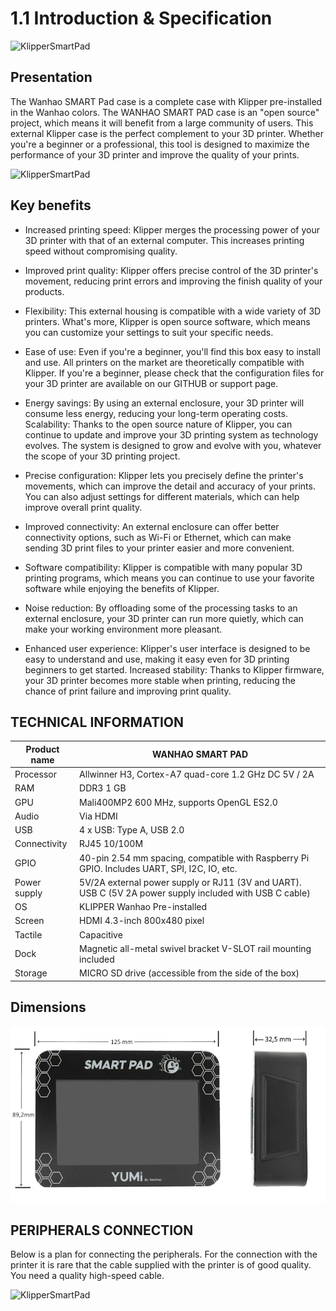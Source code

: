 # 1.1 Introduction & Specification

![KlipperSmartPad](/img/KlipperSmartPad/W3-DSMARTPAD-1.png)

## Presentation

The Wanhao SMART Pad case is a complete case with Klipper pre-installed in the Wanhao colors. The WANHAO SMART PAD case is an "open source" project, which means it will benefit from a large community of users. This external Klipper case is the perfect complement to your 3D printer. Whether you're a beginner or a professional, this tool is designed to maximize the performance of your 3D printer and improve the quality of your prints.

![KlipperSmartPad](/img/KlipperSmartPad/SmartpadConnections2.png)

## Key benefits

- Increased printing speed: Klipper merges the processing power of your 3D printer with that of an external computer. This increases printing speed without compromising quality.

- Improved print quality: Klipper offers precise control of the 3D printer's movement, reducing print errors and improving the finish quality of your products.

- Flexibility: This external housing is compatible with a wide variety of 3D printers. What's more, Klipper is open source software, which means you can customize your settings to suit your specific needs.

- Ease of use: Even if you're a beginner, you'll find this box easy to install and use. All printers on the market are theoretically compatible with Klipper. If you're a beginner, please check that the configuration files for your 3D printer are available on our GITHUB or support page.

- Energy savings: By using an external enclosure, your 3D printer will consume less energy, reducing your long-term operating costs.
Scalability: Thanks to the open source nature of Klipper, you can continue to update and improve your 3D printing system as technology evolves. The system is designed to grow and evolve with you, whatever the scope of your 3D printing project.

- Precise configuration: Klipper lets you precisely define the printer's movements, which can improve the detail and accuracy of your prints. You can also adjust settings for different materials, which can help improve overall print quality.

- Improved connectivity: An external enclosure can offer better connectivity options, such as Wi-Fi or Ethernet, which can make sending 3D print files to your printer easier and more convenient.

- Software compatibility: Klipper is compatible with many popular 3D printing programs, which means you can continue to use your favorite software while enjoying the benefits of Klipper.

- Noise reduction: By offloading some of the processing tasks to an external enclosure, your 3D printer can run more quietly, which can make your working environment more pleasant.

- Enhanced user experience: Klipper's user interface is designed to be easy to understand and use, making it easy even for 3D printing beginners to get started.
Increased stability: Thanks to Klipper firmware, your 3D printer becomes more stable when printing, reducing the chance of print failure and improving print quality.

## TECHNICAL INFORMATION

| Product name | WANHAO SMART PAD |
| ------------- | ------------- |
| Processor | Allwinner H3, Cortex-A7 quad-core 1.2 GHz DC 5V / 2A |
| RAM | DDR3 1 GB|
| GPU | Mali400MP2 600 MHz, supports OpenGL ES2.0|
| Audio | Via HDMI |
| USB | 4 x USB: Type A, USB 2.0 |
| Connectivity | RJ45 10/100M |
| GPIO | 40-pin 2.54 mm spacing, compatible with Raspberry Pi GPIO. Includes UART, SPI, I2C, IO, etc. |
| Power supply | 5V/2A external power supply or RJ11 (3V and UART). USB C (5V 2A power supply included with USB C cable)|
| OS | KLIPPER Wanhao Pre-installed |
| Screen | HDMI 4.3-inch 800x480 pixel |
| Tactile | Capacitive |
| Dock | Magnetic all-metal swivel bracket V-SLOT rail mounting included |
| Storage | MICRO SD drive (accessible from the side of the box)|

## Dimensions

![Dimensions](../../img/KlipperSmartPad/SmartPad_specifications/SmartPad_specifications_dimensions.png)

## PERIPHERALS CONNECTION

Below is a plan for connecting the peripherals. For the connection with the printer it is rare that the cable supplied with the printer is of good quality. You need a quality high-speed cable.

![KlipperSmartPad](/img/KlipperSmartPad/Smartpad-CONNECTION.png)



